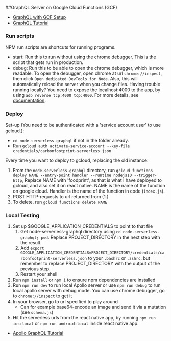 ##GraphQL Server on Google Cloud Functions (GCF)

- [GraphQL with GCF Setup](https://github.com/apollographql/apollo-server/tree/master/packages/apollo-server-cloud-functions)
- [GraphQL Tutorial](https://www.howtographql.com/graphql-js/1-getting-started/)

### Run scripts

NPM run scripts are shortcuts for running programs.

- start: Run this to run without using the chrome debugger. This is the script that gets run in production.
- debug: Run this to be able to open the chrome debugger, which is more readable. To open the debugger, open chrome at url `chrome://inspect`, then click `Open dedicated DevTools for Node`. Also, this will automatically reload the server when you change files. Having trouble running locally? You need to expose the localhost:4000 to the app, by using `adb reverse tcp:4000 tcp:4000`. For more details, see [documentation](https://android.googlesource.com/platform/system/core/+/master/adb/SERVICES.TXT).

### Deploy

Set-up (You need to be authenticated with a 'service account user' to use gcloud.):

- `cd node-serverless-graphql` if not in the folder already.
- Run `gcloud auth activate-service-account --key-file credentials/carbonfootprint-serverless.json`

Every time you want to deploy to gcloud, replacing the old instance:
1. From the `node-serverless-graphql` directory, run `gcloud functions deploy NAME --entry-point handler --runtime nodejs10 --trigger-http`, Replace NAME with 'foodprint', as that is what I have deployed to gcloud, and also set it on react native. NAME is the name of the function on google cloud. Handler is the name of the function in code (`index.js`).
2. POST HTTP-requests to url returned from (1.)
3. To delete, run `gcloud functions delete NAME`

### Local Testing

1. Set up \$GOOGLE_APPLICATION_CREDENTIALS to point to that file
   1. Get node-serverless-graphql directory using `cd node-serverless-graphql; pwd`. Replace PROJECT_DIRECTORY in the next step with the result.
   2. Add `export GOOGLE_APPLICATION_CREDENTIALS=PROJECT_DIRECTORY/credentials/carbonfootprint-serverless.json` to your `.bashrc` or `.zshrc`, but remember to replace PROJECT_DIRECTORY with the output of the previous step.
   3. Restart your shell
2. Run `npm install` or `npm i` to ensure npm dependencies are installed
3. Run `npm run dev` to run local Apollo server or use `npm run debug` to run local apollo server with debug mode. You can use chrome debugger, go to `chrome://inspect` to get it
4. In your browser, go to url specified to play around
   - Can for example base64-encode an image and send it via a mutation (see `schema.js`)
5. Hit the serverless urls from the react native app, by running `npm run ios:local` or `npm run android:local` inside react native app.

- [Apollo GraphQL Tutorial](https://www.apollographql.com/docs/tutorial/schema/)
